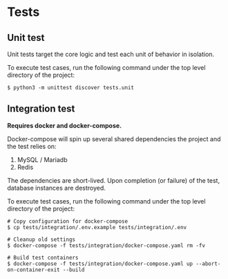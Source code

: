 # Tests


## Unit test

Unit tests target the core logic and test each unit of behavior in isolation.

To execute test cases, run the following command under the top level directory of the project:

```
$ python3 -m unittest discover tests.unit
```

## Integration test

**Requires docker and docker-compose.**

Docker-compose will spin up several shared dependencies the project and the test relies on:

1. MySQL / Mariadb
2. Redis

The dependencies are short-lived. Upon completion (or failure) of the test, database instances 
are destroyed.

To execute test cases, run the following command under the top level directory of the project:

```
# Copy configuration for docker-compose
$ cp tests/integration/.env.example tests/integration/.env

# Cleanup old settings
$ docker-compose -f tests/integration/docker-compose.yaml rm -fv

# Build test containers
$ docker-compose -f tests/integration/docker-compose.yaml up --abort-on-container-exit --build
```
